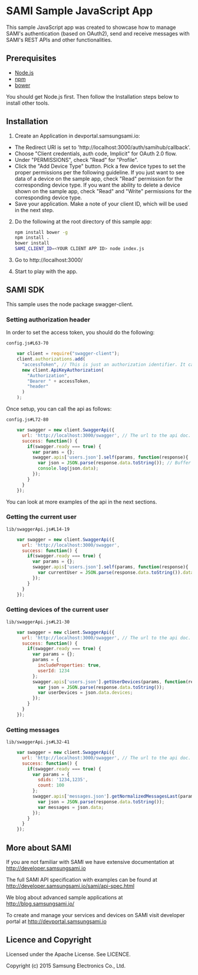 # SAMI Sample JavaScript App

This sample JavaScript app was created to showcase how to manage SAMI's authentication (based on OAuth2), send and receive messages with SAMI's REST APIs and other functionalities.

##  Prerequisites

 * [Node.js](https://nodejs.org/) 
 * [npm](https://www.npmjs.com/)
 * [bower](http://bower.io/)

You should get Node.js first. Then follow the Installation steps below to install other tools.

## Installation

1. Create an Application in devportal.samsungsami.io:
  * The Redirect URI is set to 'http://localhost:3000/auth/samihub/callback'.
  * Choose "Client credentials, auth code, Implicit" for OAuth 2.0 flow.
  * Under "PERMISSIONS", check "Read" for "Profile". 
  * Click the "Add Device Type" button. Pick a few device types to set the proper permissions per the following guideline. If you just want to see data of a device on the sample app, check "Read" permission for the corresponding device type. If you want the ability to delete a device shown on the sample app, check "Read" and "Write" permissions for the corresponding device type.
  * Save your application. Make a note of your client ID, which will be used in the next step.
2. Do the following at the root directory of this sample app:

    ```sh
    npm install bower -g
    npm install .
    bower install
    SAMI_CLIENT_ID=<YOUR CLIENT APP ID> node index.js
    ```
3. Go to http://localhost:3000/
4. Start to play with the app.

## SAMI SDK

This sample uses the node package swagger-client.

### Setting authorization header
In order to set the access token, you should do the following:
```
config.js#L63-70
```
```javascript
    var client = require("swagger-client");
    client.authorizations.add(
      "accessToken", // This is just an authorization identifier. It can be anything.
      new client.ApiKeyAuthorization(
        "Authorization",
        "Bearer " + accessToken,
        "header"
      )
    );
```
Once setup, you can call the api as follows:
```
config.js#L72-80
```
```javascript
    var swagger = new client.SwaggerApi({
      url: 'http://localhost:3000/swagger', // The url to the api doc.
      success: function() {
        if(swagger.ready === true) {
          var params = {};
          swagger.apis['users.json'].self(params, function(response){
            var json = JSON.parse(response.data.toString()); // Buffer of data to string
            console.log(json.data);
          });
        }
      }
    });
```
You can look at more examples of the api in the next sections.

### Getting the current user
```
lib/swaggerApi.js#L14-19
```
```javascript
    var swagger = new client.SwaggerApi({
      url: 'http://localhost:3000/swagger',
      success: function() {
        if(swagger.ready === true) {
          var params = {};
          swagger.apis['users.json'].self(params, function(response){
            var currentUser = JSON.parse(response.data.toString()).data;
          });
        }
      }
    });
```

### Getting devices of the current user
```
lib/swaggerApi.js#L21-30
```
```javascript
    var swagger = new client.SwaggerApi({
      url: 'http://localhost:3000/swagger', // The url to the api doc.
      success: function() {
        if(swagger.ready === true) {
          var params = {};
          params = {
            includeProperties: true,
            userId: 1234
          };
          swagger.apis['users.json'].getUserDevices(params, function(response){
            var json = JSON.parse(response.data.toString());
            var userDevices = json.data.devices;
          });
        }
      }
    });
```

### Getting messages
```
lib/swaggerApi.js#L32-41
```
```javascript
    var swagger = new client.SwaggerApi({
      url: 'http://localhost:3000/swagger', // The url to the api doc.
      success: function() {
        if(swagger.ready === true) {
          var params = {
            sdids: '1234,1235',
            count: 100
          };
          swagger.apis['messages.json'].getNormalizedMessagesLast(params, function(response){
            var json = JSON.parse(response.data.toString());
            var messages = json.data;
          });
        }
      }
    });
```

## More about SAMI

If you are not familiar with SAMI we have extensive documentation at http://developer.samsungsami.io

The full SAMI API specification with examples can be found at http://developer.samsungsami.io/sami/api-spec.html

We blog about advanced sample applications at http://blog.samsungsami.io/

To create and manage your services and devices on SAMI visit developer portal at http://devportal.samsungsami.io

## Licence and Copyright

Licensed under the Apache License. See LICENCE.

Copyright (c) 2015 Samsung Electronics Co., Ltd.
